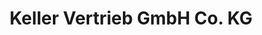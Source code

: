 ---
title: "Keller Vertrieb GmbH Co. KG"
url: /loeningen/keller-vertrieb-gmbh-co-kg/
shop: Baustoffe
---